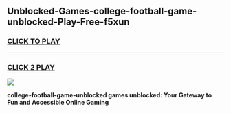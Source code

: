 
## Unblocked-Games-college-football-game-unblocked-Play-Free-f5xun
<h3>
<a href="https://premium76.site?title=college-football-game-unblocked&ref=17A">CLICK TO PLAY</a></h3>
<hr>

<h3>
<a href="https://premium76.site?title=college-football-game-unblocked&ref=17A">CLICK 2 PLAY</a>
  
</h3>

<a href="https://premium76.site?title=college-football-game-unblocked&ref=17A"><img src="https://clearcache.store/games.png"></a>


**college-football-game-unblocked games unblocked: Your Gateway to Fun and Accessible Online Gaming**
